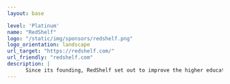 ```yaml
---
layout: base

level: 'Platinum'
name: "RedShelf"
logo: "/static/img/sponsors/redshelf.png"
logo_orientation: landscape
url_target: "https://redshelf.com/"
url_friendly: "redshelf.com"
description: |
      Since its founding, RedShelf set out to improve the higher education industry, not disrupt it. As a leading distributor of digital learning materials, RedShelf provides technology to the learning community to accelerate the transition to digital. In collaboration with strategic partners, publishers, institutions and campus bookstores, RedShelf offers easily accessible and cost-effective learning materials to students everywhere.
---
```

